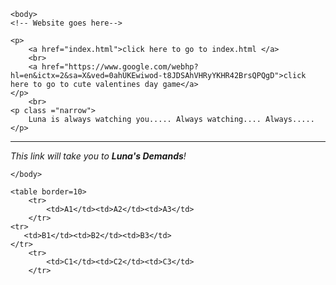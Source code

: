 <html>

<heads>
   <Title>New Moon</Title> 
    <link rel="stylesheet" href="style.css">
    
</heads>
    
    <body>
    <!-- Website goes here--> 
    
    <p>
        <a href="index.html">click here to go to index.html </a>
        <br>
        <a href="https://www.google.com/webhp?hl=en&ictx=2&sa=X&ved=0ahUKEwiwod-t8JDSAhVHRyYKHR42BrsQPQgD">click here to go to cute valentines day game</a>
    </p>
        <br>
    <p class ="narrow">
        Luna is always watching you..... Always watching.... Always..... 
    </p>
      
<hr>
    <i>This link will take you to <b>Luna's Demands</b>!</i>

    </body>
    
    <table border=10>
        <tr>
            <td>A1</td><td>A2</td><td>A3</td>
        </tr>
    <tr>
       <td>B1</td><td>B2</td><td>B3</td> 
    </tr>
        <tr>
            <td>C1</td><td>C2</td><td>C3</td>
        </tr>
    
</html>
